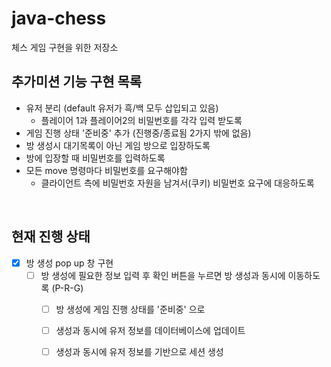 # java-chess
체스 게임 구현을 위한 저장소

## 추가미션 기능 구현 목록
- 유저 분리 (default 유저가 흑/백 모두 삽입되고 있음)
    - 플레이어 1과 플레이어2의 비밀번호를 각각 입력 받도록
- 게임 진행 상태 '준비중' 추가 (진행중/종료됨 2가지 밖에 없음)
- 방 생성시 대기목록이 아닌 게임 방으로 입장하도록
- 방에 입장할 때 비밀번호를 입력하도록
- 모든 move 명령마다 비밀번호를 요구해야함
    - 클라이언트 측에 비밀번호 자원을 남겨서(쿠키) 비밀번호 요구에 대응하도록
  
<br>

## 현재 진행 상태
- [x] 방 생성 pop up 창 구현
  - [ ] 방 생성에 필요한 정보 입력 후 확인 버튼을 누르면 방 생성과 동시에 이동하도록 (P-R-G)
    - [ ] 방 생성에 게임 진행 상태를 '준비중' 으로
    - [ ] 생성과 동시에 유저 정보를 데이터베이스에 업데이트
    - [ ] 생성과 동시에 유저 정보를 기반으로 세션 생성
  